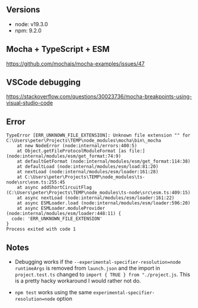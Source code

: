 
## Versions

* node: v19.3.0
* npm: 9.2.0

## Mocha + TypeScript + ESM

https://github.com/mochajs/mocha-examples/issues/47

## VSCode debugging

https://stackoverflow.com/questions/30023736/mocha-breakpoints-using-visual-studio-code

## Error

```
TypeError [ERR_UNKNOWN_FILE_EXTENSION]: Unknown file extension "" for C:\Users\peter\Projects\TEMP\node_modules\mocha\bin\_mocha
    at new NodeError (node:internal/errors:400:5)
    at Object.getFileProtocolModuleFormat [as file:] (node:internal/modules/esm/get_format:74:9)
    at defaultGetFormat (node:internal/modules/esm/get_format:114:38)
    at defaultLoad (node:internal/modules/esm/load:81:20)
    at nextLoad (node:internal/modules/esm/loader:161:28)
    at C:\Users\peter\Projects\TEMP\node_modules\ts-node\src\esm.ts:255:45
    at async addShortCircuitFlag (C:\Users\peter\Projects\TEMP\node_modules\ts-node\src\esm.ts:409:15)
    at async nextLoad (node:internal/modules/esm/loader:161:22)
    at async ESMLoader.load (node:internal/modules/esm/loader:596:20)
    at async ESMLoader.moduleProvider (node:internal/modules/esm/loader:448:11) {
  code: 'ERR_UNKNOWN_FILE_EXTENSION'
}
Process exited with code 1
```

## Notes

* Debugging works if the `--experimental-specifier-resolution=node` `runtimeArgs` is removed from `launch.json` and the import in `project.test.ts` changed to `import { TRUE } from "./project.js`. This is a pretty hacky workaround I would rather not do.

* `npm test` works using the same `experimental-specifier-resolution=node` option

